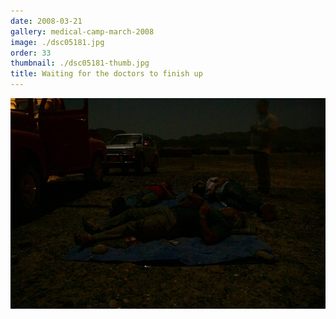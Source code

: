 ```yaml
---
date: 2008-03-21
gallery: medical-camp-march-2008
image: ./dsc05181.jpg
order: 33
thumbnail: ./dsc05181-thumb.jpg
title: Waiting for the doctors to finish up
---
```


![Waiting for the doctors to finish up](./dsc05181.jpg)